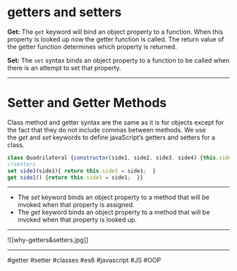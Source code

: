 # getters and setters
**Get:** The `get` keyword will bind an object property to a function. When this property is looked up now the getter function is called. The return value of the getter function determines which property is returned.

**Set:** The `set` syntax binds an object property to a function to be called when there is an attempt to set that property.
***
# **Setter and Getter Methods**

Class method and getter syntax are the same as it is for objects except for the fact that they do not include commas between methods. We use the _get_ and _set_ keywords to define javaScript’s getters and setters for a class.

```                                javascript
class Quadrilateral {constructor(side1, side2, side3, side4) {this.side1 = side1;this.side2 = side2;this.side3 = side3;this.side4 = side4;  }  
//setters
set side1(side1){ return this.side1 = side1;  }
get side1() {return this.side1 = side1;  }}
```
***
-   The _set_ keyword binds an object property to a method that will be invoked when that property is assigned.
-   The _get_ keyword binds an object property to a method that will be invoked when that property is looked up.
***
![[why-getters&setters.jpg]]
***

#getter
#setter
#classes #es6
#javascript #JS #OOP 